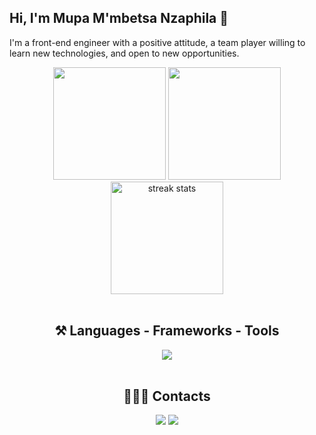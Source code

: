 
<h2>Hi, I'm Mupa M'mbetsa Nzaphila  👋</h2>

I'm a front-end engineer with a positive attitude, a team player willing to learn new technologies, and open to new opportunities.

<div align="center">
  <img height="180em" src="https://github-readme-stats.vercel.app/api?username=Mupa1&show_icons=true&theme=tokyonight&include_all_commits=true&count_private=true" />
  <img height="180em" src="https://github-readme-stats.vercel.app/api/top-langs/?username=Mupa1&layout=compact&langs_count=6&theme=tokyonight" />
  <img height="180em" src="https://streak-stats.demolab.com/?user=Mupa1&count_private=true&theme=tokyonight&border_radius=10" alt="streak stats"/>
</div>

<br/>

<h2 align="center">⚒️ Languages - Frameworks - Tools</h2>

<div align="center">
    <img align="center" src="https://skillicons.dev/icons?i=react,nextjs,redux,tailwind,materialui,sass,html,css,js,ts,aws,figma,graphql,vite,webpack,vitest,jest,jquery,nodejs,postgres,rails" />
</div>

<br/>

<h2 align="center">👩🏽‍💻 Contacts </h2>

<div align="center">
  <a href="https://www.linkedin.com/in/mupa-nzaphila" target="_blank"><img src="https://img.shields.io/badge/LinkedIn-0077B5?style=for-the-badge&logo=linkedin&logoColor=white" target="_blank"></a>
  <a href = "mailto:mupasmail@gmail.com"><img src="https://img.shields.io/badge/Gmail-D14836?style=for-the-badge&logo=gmail&logoColor=white" target="_blank"></a>
</div>






